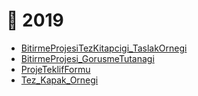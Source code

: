 # 📅 2019

<!--YPackage.YGitbookIntegration-tarafından-otomatik-oluşturulmuştur-->

- [BitirmeProjesiTezKitapcigi_TaslakOrnegi](BitirmeProjesiTezKitapcigi_TaslakOrnegi.doc)
- [BitirmeProjesi_GorusmeTutanagi](BitirmeProjesi_GorusmeTutanagi.docx)
- [ProjeTeklifFormu](ProjeTeklifFormu.doc)
- [Tez_Kapak_Ornegi](Tez_Kapak_Ornegi.doc)

<!--YPackage.YGitbookIntegration-tarafından-otomatik-oluşturulmuştur-->
